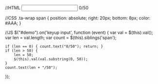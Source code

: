 //HTML
<input type="text" id="demo"/>
<span>0/50</span>

//CSS
.ta-wrap span {
    position: absolute;
    right: 20px;
    bottom: 8px;
    color: #AAA;
}

//JS
$("#demo").on('keyup input', function (event) {
    var val = $(this).val();
    var len = val.length;
    var count = $(this).siblings('span');

    if (len == 0) { count.text("0/50"); return; }
    if (len > 50) {
        len = 50;
        $(this).val(val.substring(0, 50));
    }
    count.text(len + "/50");
});
